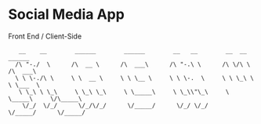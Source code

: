 # Social Media App

Front End / Client-Side

       __    __        ______        ______        __   __        __  __        ______
      /\ "-./  \      /\  __ \      /\  ___\      /\ "-.\ \      /\ \/\ \      /\  ___\
      \ \ \-./\ \     \ \  __ \     \ \ \__ \     \ \ \-.  \     \ \ \_\ \     \ \___  \
       \ \_\ \ \_\     \ \_\ \_\     \ \_____\     \ \_\\"\_\     \ \_____\     \/\_____\
        \/_/  \/_/      \/_/\/_/      \/_____/      \/_/ \/_/      \/_____/      \/_____/
